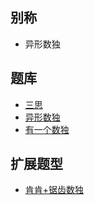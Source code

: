 ## 别称
- 异形数独

## 题库
- [三思](https://www.12634.com/sudoku/jigsaw-sudoku/level5)
- [异形数独](https://cn.puzzle-jigsaw-sudoku.com/?size=8)
- [有一个数独](https://shudu.one/jigsaw-sudoku.php)

## 扩展题型
- [肯肯+锯齿数独](../混合类/肯肯+锯齿数独.md)